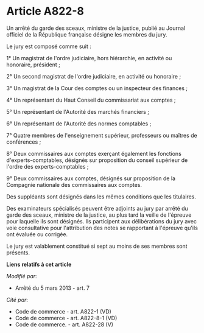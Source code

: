 # Article A822-8

Un arrêté du garde des sceaux, ministre de la justice, publié au Journal officiel de la République française désigne les
membres du jury.

Le jury est composé comme suit :

1° Un magistrat de l'ordre judiciaire, hors hiérarchie, en activité ou honoraire, président ;

2° Un second magistrat de l'ordre judiciaire, en activité ou honoraire ;

3° Un magistrat de la Cour des comptes ou un inspecteur des finances ;

4° Un représentant du Haut Conseil du commissariat aux comptes ;

5° Un représentant de l'Autorité des marchés financiers ;

6° Un représentant de l'Autorité des normes comptables ;

7° Quatre membres de l'enseignement supérieur, professeurs ou maîtres de conférences ;

8° Deux commissaires aux comptes exerçant également les fonctions d'experts-comptables, désignés sur proposition du conseil
supérieur de l'ordre des experts-comptables ;

9° Deux commissaires aux comptes, désignés sur proposition de la Compagnie nationale des commissaires aux comptes.

Des suppléants sont désignés dans les mêmes conditions que les titulaires.

Des examinateurs spécialisés peuvent être adjoints au jury par arrêté du garde des sceaux, ministre de la justice, au plus
tard la veille de l'épreuve pour laquelle ils sont désignés. Ils participent aux délibérations du jury avec voie consultative
pour l'attribution des notes se rapportant à l'épreuve qu'ils ont évaluée ou corrigée.

Le jury est valablement constitué si sept au moins de ses membres sont présents.

**Liens relatifs à cet article**

_Modifié par_:

  - Arrêté du 5 mars 2013 - art. 7

_Cité par_:

  - Code de commerce - art. A822-1 (VD)
  - Code de commerce - art. A822-8-1 (VD)
  - Code de commerce. - art. A822-28 (V)
